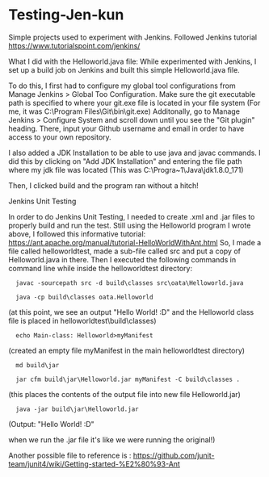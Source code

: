 # Testing-Jen-kun
Simple projects used to experiment with Jenkins. Followed Jenkins tutorial https://www.tutorialspoint.com/jenkins/

What I did with the Helloworld.java file:
While experimented with Jenkins, I set up a build job on Jenkins and built this simple Helloworld.java file. 

To do this, I first had to 
configure my global tool configurations from Manage Jenkins > Global Too Configuration. Make sure the git executable path is specified 
to where your git.exe file is located in your file system (For me, it was C:\Program Files\Git\bin\git.exe) Additonally, go to Manage
Jenkins > Configure System and scroll down until you see the "Git plugin" heading. There, input your Github username and email in order
to have access to your own repository.

I also added a JDK Installation to be able to use java and javac commands. I did this by clicking on "Add JDK Installation" and entering 
the file path where my jdk file was located (This was C:\Progra~1\Java\jdk1.8.0_171)

Then, I clicked build and the program ran without a hitch!

Jenkins Unit Testing

In order to do Jenkins Unit Testing, I needed to create .xml and .jar files to properly build and run the test. Still using the Helloworld
program I wrote above, I followed this informative tutorial: https://ant.apache.org/manual/tutorial-HelloWorldWithAnt.html 
  So, I made a file called helloworldtest, made a sub-file called src and put a copy of Helloworld.java in there. Then I executed the 
  following commands in command line while inside the helloworldtest directory:
      
      javac -sourcepath src -d build\classes src\oata\Helloworld.java
      
      java -cp build\classes oata.Helloworld
      
   (at this point, we see an output "Hello World! :D" and the Helloworld class file is placed in helloworldtest\build\classes)
      
      echo Main-class: Helloworld>myManifest
      
   (created an empty file myManifest in the main helloworldtest directory)
      
      md build\jar
      
      jar cfm build\jar\Helloworld.jar myManifest -C build\classes .
      
   (this places the contents of the output file into new file Helloworld.jar)
      
      java -jar build\jar\Helloworld.jar
      
   (Output: "Hello World! :D"
      
   when we run the .jar file it's like we were running the original!)
   
   Another possible file to reference is : https://github.com/junit-team/junit4/wiki/Getting-started-%E2%80%93-Ant 
      
      
